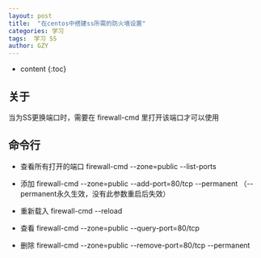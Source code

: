 ```yaml
---
layout: post
title:  "在centos中搭建ss所需的防火墙设置"
categories: 学习
tags:  学习 SS
author: GZY
---
```


* content
{:toc}

## 关于

当为SS更换端口时，需要在 firewall-cmd 里打开该端口才可以使用





## 命令行

* 查看所有打开的端口
firewall-cmd --zone=public --list-ports

* 添加
firewall-cmd --zone=public --add-port=80/tcp --permanent   （--permanent永久生效，没有此参数重启后失效）

* 重新载入
firewall-cmd --reload

* 查看
firewall-cmd --zone=public --query-port=80/tcp

* 删除
firewall-cmd --zone=public --remove-port=80/tcp --permanent